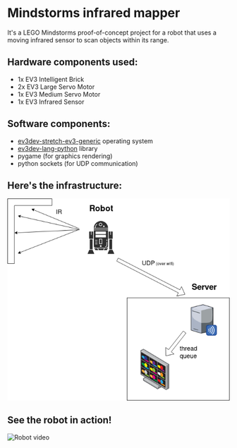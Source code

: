 # Mindstorms infrared mapper
It's a LEGO Mindstorms proof-of-concept project for a robot that uses a moving infrared sensor to scan objects within its range.

## Hardware components used:

- 1x EV3 Intelligent Brick
- 2x EV3 Large Servo Motor
- 1x EV3 Medium Servo Motor
- 1x EV3 Infrared Sensor

## Software components:

- [ev3dev-stretch-ev3-generic](https://www.ev3dev.org/downloads/) operating system
- [ev3dev-lang-python](https://github.com/ev3dev/ev3dev-lang-python) library
- pygame (for graphics rendering)
- python sockets (for UDP communication)

## Here's the infrastructure:

![Infrastructure](infra.png)

## See the robot in action!

![Robot video](https://youtu.be/i6X3qB3_FkE)